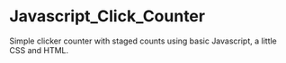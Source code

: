 # Javascript_Click_Counter
Simple clicker counter with staged counts using basic Javascript, a little CSS and HTML.
